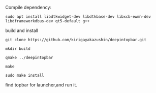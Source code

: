 Compile dependency:
```
sudo apt install libdtkwidget-dev libdtkbase-dev libxcb-ewmh-dev libdframeworkdbus-dev qt5-default g++
```

build and install

```
git clone https://github.com/kirigayakazushin/deepintopbar.git
```

```
mkdir build
```

```
qmake ../deepintopbar
```

```
make
```

```
sudo make install
```

find topbar for launcher,and run it.